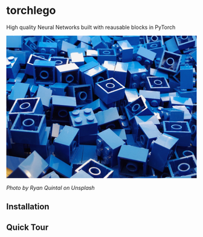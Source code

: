 # torchlego 

High quality Neural Networks built with reausable blocks in PyTorch

![alt](https://raw.githubusercontent.com/FrancescoSaverioZuppichini/torchlego/develop/doc/images/lego.jpg)

*Photo by Ryan Quintal on Unsplash*


## Installation

## Quick Tour